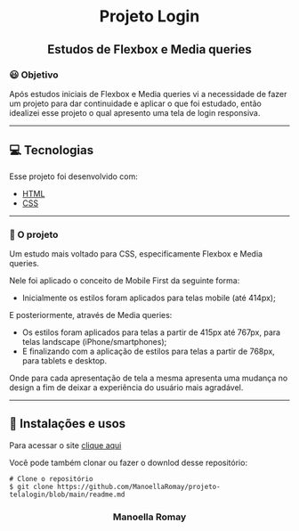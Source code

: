 <h1 align= "center">
Projeto Login </h1>
<h2 align= "center">
Estudos de Flexbox e Media queries </h2>

### 😃 Objetivo
 
Após estudos iniciais de Flexbox e Media queries vi a necessidade de fazer um projeto para dar continuidade e aplicar o que foi estudado, então idealizei esse projeto o qual apresento uma tela de login responsiva.

---

## 💻 Tecnologias

Esse projeto foi desenvolvido com:

- [HTML](https://developer.mozilla.org/pt-BR/docs/Web/HTML)
- [CSS](https://developer.mozilla.org/pt-BR/docs/Web/CSS)

---

### 💜 O projeto

Um estudo mais voltado para CSS, especificamente Flexbox e Media queries.

Nele foi aplicado o conceito de Mobile First da seguinte forma:
- Inicialmente os estilos foram aplicados para telas mobile (até 414px);

E posteriormente, através de Media queries:
- Os estilos foram aplicados para telas a partir de 415px até 767px, para telas landscape (iPhone/smartphones);
- E finalizando com a aplicação de estilos para telas a partir de 768px, para tablets e desktop.

Onde para cada apresentação de tela a mesma apresenta uma mudança no design a fim de deixar a experiência do usuário mais agradável.

---

## 📂 Instalações e usos

Para acessar o site [clique aqui](https://projeto-telalogin.vercel.app/)

Você pode também clonar ou fazer o downlod desse repositório:

```
# Clone o repositório
$ git clone https://github.com/ManoellaRomay/projeto-telalogin/blob/main/readme.md

```

<h3 align="center">Manoella Romay</h3>
